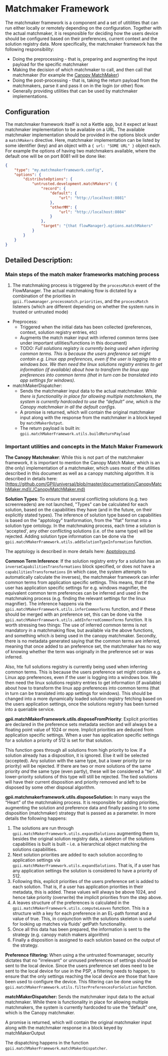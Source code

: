 # Matchmaker Framework

The matchmaker framework is a component and a set of utitilities that can run either locally or remotely depending on
the configuration. Together with the actual matchmaker, it is respnosible for deciding how the users device should be
configured based on their preferences, current context and the solution registry data. More specifically, the matchmaker
framework has the following responsibility:

* Doing the preprocessing - that is, preparing and augmenting the input payload for the specific matchmaker
* Making the decision of which matchmaker to call, and then call that matchmaker (for example the
  [Canopy MatchMaker](CanopyMatchMaker.md))
* Doing the post-processing - that is, taking the return payload from the matchmakers, parse it and pass it on in the
  login (or other) flow.
* Generally providing utilities that can be used by matchmaker implementations.

## Configuration

The matchmaker framework itself is not a Kettle app, but it expect at least matchmaker implementation to be available on
a URL. The available matchmaker implementation should be provided in the options block under a `matchMakers` directive.
Here, matchmaker implementation can be listed by some identifier (key) and an object with a `{ url: "SOME URL" }` object
each. For example the options of having two matchmakers available, where the default one will be on port 8081 will be
done like:

```json
{
    "type": "my.matchmakerframework.config",
    "options": {
        "distributeOptions": {
            "untrusted.development.matchMakers": {
                "record": {
                    "default": {
                        "url": "http://localhost:8081"
                    },
                    "otherMM": {
                        "url": "http://localhost:8084"
                    }
                },
                "target": "{that flowManager}.options.matchMakers"
            }
        }
    }
}

```

## Detailed Description:

### Main steps of the match maker frameworks matching process

1. The matchmaking process is triggered by the `processMatch` event of the FlowManager. The actual matchmaking flow is
   dictated by a combination of the priorities in `gpii.flowmanager.processmatch.priorities`, and the `processMatch`
   listeners (which are different depending on whether the system runs in trusted or untrusted mode)
* Preprocess:
  * Triggered when the initial data has been collected (preferences, context, solution registry entries, etc)
  * Augments the match maker input with inferred common terms (see under important utilities/functions in this document)
  * TODO: _Full solutions registry is currently being used when inferring common terms. This is because the users
    preference set might contain e.g. Linux app preferences, even if the user is logging into a windows box. We then
    need the linux solutions registry entries to get information (if available) about how to transform the linux app
    preferences into common terms (that in turn can be translated into app settings for windows)._
* matchMakerDispatcher:
  * Sends the matchmaker input data to the actual matchmaker. _While there is functionality in place for allowing
    multiple matchmakers, the system is currently hardcoded to use the “default” one, which is the Canopy matchmaker in
    all the default configs_.
  * A promise is returned, which will contain the original matchmaker input along with the response from the matchmaker
    in a block keyed by `matchMakerOutput`.
  * The return payload is built in: `gpii.matchMakerFramework.utils.buildReturnPayload`

### Important utilities and concepts in the Match Maker Framework

**The Canopy Matchmaker**: While this is not part of the matchmaker framework, it is important to mention the Canopy
Match Maker, which is an (the only) implementation of a matchmaker, which uses most of the utilities described in this
document as well as a canopy matching algorithm. It is described in details here:
[https://github.com/GPII/universal/blob/master/documentation/CanopyMatchMaker.md](./CanopyMatchMaker.md)

**Solution Types**: To ensure that several conflicting solutions (e.g. two screenreaders) are not launched, "Types" can
be calculated for each solution, based on the capabilities they have (and in the future, on their explicitly stated
types). The inference of solution type based on capabilities is based on the "apptology" tranformation, from the "flat"
format into a solution type ontology. In the matchmaking process, each time a solution is 'accepted', any other
conflicting solutions (i.e. of the same type) will be rejected. Adding solution type information can be done via the
`gpii.matchMakerFramework.utils.addSolutionTypeInformation` function.

The apptology is described in more details here: [Apptology.md](Apptology.md).

**Common Term Inference**: If the solution registry entry for a solution has an `inverseCapabilitiesTransformations`
block specified, or does not have a `capabilitiesTransformations` (in which case, the system attempts to automatically
calculate the inverses), the matchmaker framework can infer common terms from application specific settings. This
means, that if the user has application specific settings for e.g. windows magnifier, the equivalent common term
preferences can be inferred and used in the matchmaking process (e.g. finding the relevant settings for the linux
magnifier). The inference happens via the `gpii.matchMakerFramework.utils.inferCommonTerms` function, and if these
should be merged with an preference set, this can be done via the
`gpii.matchMakerFramework.utils.addInferredCommonTerms` function. It is worth stressing two things: The use of inferred
common terms is not mandatory in a matchmaking flow, but available via the above functions, and something which _is_
being used in the canopy matchmaker. Secondly, there is no metadata generated saying that the common terms are
inferred, meaning that once added to an preference set, the matchmaker has no way of knowing whether the term was
originally in the preference set or was inferred.

Also, hte full solutions registry is currently being used when inferring common terms. This is because the users
preference set might contain e.g. Linux app preferences, even if the user is logging into a windows box. We then need
the linux solutions registry entries to get information (if available) about how to transform the linux app preferences
into common terms (that in turn can be translated into app settings for windows). This should be changed into a more
dynamically loaded solution registry fetching based on the users application settings, once the solutions registry has
been turned into a queriable service.

**gpii.matchMakerFramework.utils.disposeFromPriority**: Explicit priorities are declared in the preference sets metadata
section and will always be a floating point value of 1024 or more. Implicit priorities are deduced from application
specific settings. When a user has application specific settings for a solution a priority of 512 is set for that
solution.

This function goes through all solutions from high priority to low. If a solution already has a disposition, it is
ignored. Else it will be selected (accepted). Any solution with the same type, but a lower priority (or no priority)
will be rejected. If there are two or more solutions of the same priority _and_ the same type (even partly), these will
be considered a "tie". All lower-priority solutions of this type will still be rejected. The tied solutions will have
their current disposition and priority removed and left to be disposed by some other disposal algorithm.

**gpii.matchmakerframework.utils.disposeSolution:** In many ways the “Heart” of the matchmaking process. It is
responsible for adding priorities, augmenting the solution and preference data and finally passing it to some
disposition (matchmaker) strategy that is passed as a parameter. In more details the following happens:

1. The solutions are run through `gpii.matchMakerFramework.utils.expandSolutions` augmenting them to, besides the
   original solution registry data, a skeleton of the solutions capabilities is built is built - i.e. a hierarchical
   object matching the solutions capabilities.
2. Next solution priorities are added to each solution according to application settings via
   `gpii.matchMakerFramework.utils.expandSolutions`. That is, if a user has any application settings the solution is
   considered to have a priority of 512.
3. Following this, explicit priorities of the users preference set is added to each solution. That is, if a user has
   application priorities in their metadata, this is added. These values will always be above 1024, and hence take priority
   (overwrite) the implicit priorities from the step above.
4. A leaves structure of the preferences is calculated in the `gpii.matchMakerFramework.utils.computeLeaves` function.
   This is a structure with a key for each preference in an EL-path format and a value of true. This, in conjunction with
   the solutions skeleton is useful for looking up matches via fluids' getPath functionality.
5. Once all this data has been prepared, the information is sent to the strategy (e.g. canopy match makers algorithm)
6. Finally a disposition is assigned to each solution based on the output of the strategy.

**Preference filtering:** When using a the untrusted flowmanager, security dictates that no "irrelevant" or unnused
preferences of settings should be sent to the local device. Since the users preference set does need to be sent to the
local device for use in the PSP, a filtering needs to happen, to ensure that the only settings reaching the local
device are those that have been used to configure the device. This filtering can be done using the
`gpii.matchMakerFramework.utils.filterPreferencesForSolution` function.

**matchMakerDispatcher:** Sends the matchmaker input data to the actual matchmaker. While there is functionality in
place for allowing multiple matchmakers, the system is currently hardcoded to use the “default” one, which is the
Canopy matchmaker.

A promise is returned, which will contain the original matchmaker input along with the matchmaker response in a block
keyed by matchMakerOutput

The dispatching happens in the function `gpii.matchMakerFramework.matchMakerDispatcher`.
